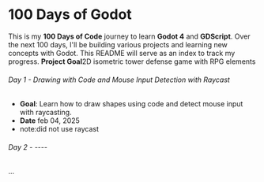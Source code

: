 # 100 Days of Godot

This is my **100 Days of Code** journey to learn **Godot 4** and **GDScript**. Over the next 100 days, 
I'll be building various projects and learning new concepts with Godot. This README will serve as an index to track my progress.
**Project Goal**2D isometric tower defense game with RPG elements
###### Day 1 - Drawing with Code and Mouse Input Detection with Raycast  
- **Goal**: Learn how to draw shapes using code and detect mouse input with raycasting.
- **Date** feb 04, 2025
- note:did not use raycast

###### Day 2 - ----
...
